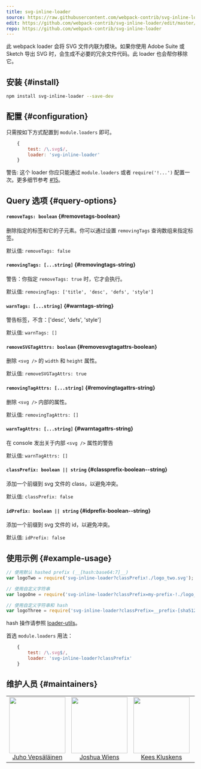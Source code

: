 ```yaml
---
title: svg-inline-loader
source: https://raw.githubusercontent.com/webpack-contrib/svg-inline-loader/master/README.md
edit: https://github.com/webpack-contrib/svg-inline-loader/edit/master/README.md
repo: https://github.com/webpack-contrib/svg-inline-loader
---
```

此 webpack loader 会将 SVG 文件内联为模块。如果你使用 Adobe Suite 或 Sketch 导出 SVG 时，会生成不必要的冗余文件代码。此 loader 也会帮你移除它。

## 安装 {#install}

```bash
npm install svg-inline-loader --save-dev
```

## 配置 {#configuration}

只需按如下方式配置到  `module.loaders` 即可。

```javascript
    {
        test: /\.svg$/,
        loader: 'svg-inline-loader'
    }
```

警告: 这个 loader 你应只能通过 `module.loaders` 或者 `require('!...')` 配置一次。更多细节参考 [#15](https://github.com/webpack-contrib/svg-inline-loader/issues/15)。

## Query 选项 {#query-options}

#### `removeTags: boolean` {#removetags-boolean}

删除指定的标签和它的子元素。你可以通过设置 `removingTags` 查询数组来指定标签。

默认值: `removeTags: false`

#### `removingTags: [...string]` {#removingtags-string}

警告：你指定 `removeTags: true` 时，它才会执行。

默认值: `removingTags: ['title', 'desc', 'defs', 'style']`

#### `warnTags: [...string]` {#warntags-string}

警告标签，不含：['desc', 'defs', 'style']

默认值: `warnTags: []`

#### `removeSVGTagAttrs: boolean` {#removesvgtagattrs-boolean}

删除 `<svg />` 的 `width` 和 `height` 属性。

默认值: `removeSVGTagAttrs: true`

#### `removingTagAttrs: [...string]` {#removingtagattrs-string}

删除 `<svg />` 内部的属性。

默认值: `removingTagAttrs: []`

#### `warnTagAttrs: [...string]` {#warntagattrs-string}

在 console 发出关于内部 `<svg />` 属性的警告

默认值: `warnTagAttrs: []`
#### `classPrefix: boolean || string` {#classprefix-boolean--string}

添加一个前缀到 svg 文件的 class，以避免冲突。

默认值: `classPrefix: false`

#### `idPrefix: boolean || string` {#idprefix-boolean--string}

添加一个前缀到 svg 文件的 id，以避免冲突。

默认值: `idPrefix: false`

## 使用示例 {#example-usage}

```js
// 使用默认 hashed prefix (__[hash:base64:7]__)
var logoTwo = require('svg-inline-loader?classPrefix!./logo_two.svg');

// 使用自定义字符串
var logoOne = require('svg-inline-loader?classPrefix=my-prefix-!./logo_one.svg');

// 使用自定义字符串和 hash
var logoThree = require('svg-inline-loader?classPrefix=__prefix-[sha512:hash:hex:5]__!./logo_three.svg');
```
hash 操作请参照 [loader-utils](https://github.com/webpack/loader-utils#interpolatename)。

首选 `module.loaders` 用法：
```js
    {
        test: /\.svg$/,
        loader: 'svg-inline-loader?classPrefix'
    }
```

## 维护人员 {#maintainers}

<table>
  <tbody>
    <tr>
      <td align="center">
        <img width="150" height="150"
        src="https://avatars3.githubusercontent.com/u/166921?v=3&s=150">
        </br>
        <a href="https://github.com/bebraw">Juho Vepsäläinen</a>
      </td>
      <td align="center">
        <img width="150" height="150"
        src="https://avatars2.githubusercontent.com/u/8420490?v=3&s=150">
        </br>
        <a href="https://github.com/d3viant0ne">Joshua Wiens</a>
      </td>
      <td align="center">
        <img width="150" height="150"
        src="https://avatars3.githubusercontent.com/u/533616?v=3&s=150">
        </br>
        <a href="https://github.com/SpaceK33z">Kees Kluskens</a>
      </td>
      <td align="center">
        <img width="150" height="150"
        src="https://avatars3.githubusercontent.com/u/3408176?v=3&s=150">
        </br>
        <a href="https://github.com/TheLarkInn">Sean Larkin</a>
      </td>
    </tr>
  <tbody>
</table>

[npm]: https://img.shields.io/npm/v/svg-inline-loader.svg
[npm-url]: https://npmjs.com/package/svg-inline-loader

[deps]: https://david-dm.org/webpack-contrib/svg-inline-loader.svg
[deps-url]: https://david-dm.org/webpack-contrib/svg-inline-loader

[chat]: https://img.shields.io/badge/gitter-webpack%2Fwebpack-brightgreen.svg
[chat-url]: https://gitter.im/webpack/webpack

[test]: https://travis-ci.org/webpack-contrib/svg-inline-loader.svg?branch=master
[test-url]: https://travis-ci.org/webpack-contrib/svg-inline-loader

[cover]: https://codecov.io/gh/webpack-contrib/svg-inline-loader/branch/master/graph/badge.svg
[cover-url]: https://codecov.io/gh/webpack-contrib/svg-inline-loader
